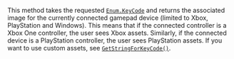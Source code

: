 This method takes the requested [`Enum.KeyCode`](https://create.roblox.com/docs/reference/engine/enums/KeyCode) and returns the associated
image for the currently connected gamepad device (limited to Xbox,
PlayStation and Windows). This means that if the connected controller is a
Xbox One controller, the user sees Xbox assets. Similarly, if the
connected device is a PlayStation controller, the user sees PlayStation
assets. If you want to use custom assets, see
[`GetStringForKeyCode()`](https://create.roblox.com/docs/reference/engine/classes/UserInputService#GetStringForKeyCode()).